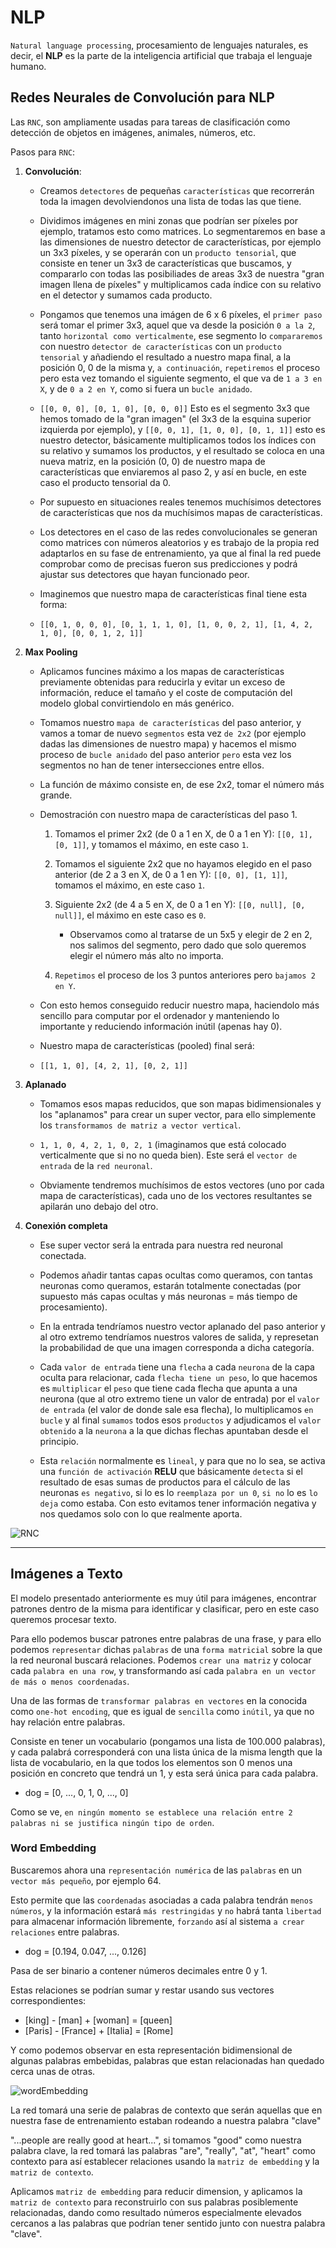 # NLP

`Natural language processing`, procesamiento de lenguajes naturales, es decir, el **NLP** es la parte de la inteligencia artificial que trabaja el lenguaje humano.

## Redes Neurales de Convolución para NLP

Las `RNC`, son ampliamente usadas para tareas de clasificación como detección de objetos en imágenes, animales, números, etc.

Pasos para `RNC`:

1. **Convolución**:
    - Creamos `detectores` de pequeñas `características` que recorrerán toda la imagen devolviendonos una lista de todas las que tiene.

    - Dividimos imágenes en mini zonas que podrían ser píxeles por ejemplo, tratamos esto como matrices. Lo segmentaremos en base a las dimensiones de nuestro detector de características, por ejemplo un 3x3 píxeles, y se operarán con un `producto tensorial`, que consiste en tener un 3x3 de características que buscamos, y compararlo con todas las posibiliades de areas 3x3 de nuestra "gran imagen llena de píxeles"
    y multiplicamos cada índice con su relativo en el detector y sumamos cada producto.

    - Pongamos que tenemos una imágen de 6 x 6 píxeles, el `primer paso` será tomar el primer 3x3, aquel que va desde la posición `0 a la 2`, tanto `horizontal como verticalmente`, ese segmento lo `compararemos` con nuestro `detector de características` con un `producto tensorial` y añadiendo el resultado a nuestro mapa final, a la posición 0, 0 de la misma y, `a continuación`, `repetiremos` el proceso pero esta vez tomando el siguiente segmento, el que va de `1 a 3 en X`, y de `0 a 2 en Y`, como si fuera un `bucle anidado`.

    - `[[0, 0, 0], [0, 1, 0], [0, 0, 0]]` Esto es el segmento 3x3 que hemos tomado de la "gran imagen" (el 3x3 de la esquina superior izquierda por ejemplo), y `[[0, 0, 1], [1, 0, 0], [0, 1, 1]]` esto es nuestro detector, básicamente multiplicamos todos los índices con su relativo y sumamos los productos, y el resultado se coloca en una nueva matriz, en la posición (0, 0) de nuestro mapa de características que enviaremos al paso 2, y así en bucle, en este caso el producto tensorial da 0.

    - Por supuesto en situaciones reales tenemos muchísimos detectores de características que nos da muchísimos mapas de características.

    - Los detectores en el caso de las redes convolucionales se generan como matrices con números aleatorios y es trabajo de la propia red adaptarlos en su fase de entrenamiento, ya que al final la red puede comprobar como de precisas fueron sus predicciones y podrá ajustar sus detectores que hayan funcionado peor.

    - Imaginemos que nuestro mapa de características final tiene esta forma:

    - `[[0, 1, 0, 0, 0], [0, 1, 1, 1, 0], [1, 0, 0, 2, 1], [1, 4, 2, 1, 0], [0, 0, 1, 2, 1]]`

2. **Max Pooling**

    - Aplicamos funcines máximo a los mapas de características previamente obtenidas para reducirla y evitar un exceso de información, reduce el tamaño y el coste de computación del modelo global convirtiendolo en más genérico.

    - Tomamos nuestro `mapa de características` del paso anterior, y vamos a tomar de nuevo `segmentos` esta vez `de 2x2` (por ejemplo dadas las dimensiones de nuestro mapa) y hacemos el mismo proceso de `bucle anidado` del paso anterior `pero` esta vez los segmentos no han de tener intersecciones entre ellos.

    - La función de máximo consiste en, de ese 2x2, tomar el número más grande.

    - Demostración con nuestro mapa de características del paso 1.
        1. Tomamos el primer 2x2 (de 0 a 1 en X, de 0 a 1 en Y): `[[0, 1], [0, 1]]`, y tomamos el máximo, en este caso `1`.

        2. Tomamos el siguiente 2x2 que no hayamos elegido en el paso anterior (de 2 a 3 en X, de 0 a 1 en Y): `[[0, 0], [1, 1]]`, tomamos el máximo, en este caso `1`.

        3. Siguiente 2x2 (de 4 a 5 en X, de 0 a 1 en Y): `[[0, null], [0, null]]`, el máximo en este caso es `0`.

            - Observamos como al tratarse de un 5x5 y elegir de 2 en 2, nos salimos del segmento, pero dado que solo queremos elegir el número más alto no importa.
        
        4. `Repetimos` el proceso de los 3 puntos anteriores pero `bajamos 2 en Y`.
    
    - Con esto hemos conseguido reducir nuestro mapa, haciendolo más sencillo para computar por el ordenador y manteniendo lo importante y reduciendo información inútil (apenas hay 0).
    
    - Nuestro mapa de características (pooled) final será:

    - `[[1, 1, 0], [4, 2, 1], [0, 2, 1]]`

3. **Aplanado**

    - Tomamos esos mapas reducidos, que son mapas bidimensionales y los "aplanamos" para crear un super vector, para ello simplemente los `transformamos de matriz a vector vertical`.

    - `1, 1, 0, 4, 2, 1, 0, 2, 1` (imaginamos que está colocado verticalmente que si no no queda bien). Este será el `vector de entrada` de la `red neuronal`.

    - Obviamente tendremos muchísimos de estos vectores (uno por cada mapa de características), cada uno de los vectores resultantes se apilarán uno debajo del otro.

4. **Conexión completa**

    - Ese super vector será la entrada para nuestra red neuronal conectada.

    - Podemos añadir tantas capas ocultas como queramos, con tantas neuronas como queramos, estarán totalmente conectadas (por supuesto más capas ocultas y más neuronas = más tiempo de procesamiento).

    - En la entrada tendríamos nuestro vector aplanado del paso anterior y al otro extremo tendríamos nuestros valores de salida, y represetan la probabilidad de que una imagen corresponda a dicha categoría.

    - Cada `valor de entrada` tiene una `flecha` a cada `neurona` de la capa oculta para relacionar, cada `flecha tiene un peso`, lo que hacemos es `multiplicar` el `peso` que tiene cada flecha que apunta a una neurona (que al otro extremo tiene un valor de entrada) por el `valor de entrada` (el valor de donde sale esa flecha), lo multiplicamos `en bucle` y al final `sumamos` todos esos `productos` y adjudicamos el `valor obtenido` a la `neurona` a la que dichas flechas apuntaban desde el principio.

    - Esta `relación` normalmente es `lineal`, y para que no lo sea, se activa una `función de activación` **RELU** que básicamente `detecta` si el resultado de esas sumas de productos para el cálculo de las neuronas `es negativo`, si lo es lo `reemplaza por un 0`, `si no` lo es `lo deja` como estaba. Con esto evitamos tener información negativa y nos quedamos solo con lo que realmente aporta.

![RNC](img/RNC.png)

---

## Imágenes a Texto

El modelo presentado anteriormente es muy útil para imágenes, encontrar patrones dentro de la misma para identificar y clasificar, pero en este caso queremos procesar texto.

Para ello podemos buscar patrones entre palabras de una frase, y para ello podemos `representar` dichas `palabras` de una `forma matricial` sobre la que la red neuronal buscará relaciones. Podemos `crear una matriz` y colocar cada `palabra en una row`, y transformando así cada `palabra en un vector de más o menos coordenadas`.

Una de las formas de `transformar palabras en vectores` en la conocida como `one-hot encoding`, que es igual de `sencilla` como `inútil`, ya que no hay relación entre palabras.

Consiste en tener un vocabulario (pongamos una lista de 100.000 palabras), y cada palabrá corresponderá con una lista única de la misma length que la lista de vocabulario, en la que todos los elementos son 0 menos una posición en concreto que tendrá un 1, y esta será única para cada palabra.

- dog = [0, ..., 0, 1, 0, ..., 0]

Como se ve, `en ningún momento se establece una relación entre 2 palabras ni se justifica ningún tipo de orden`.

### Word Embedding

Buscaremos ahora una `representación numérica` de las `palabras` en un `vector más pequeño`, por ejemplo 64.

Esto permite que las `coordenadas` asociadas a cada palabra tendrán `menos números`, y la información estará `más restringidas` y `no` habrá tanta `libertad` para almacenar información libremente, `forzando` así al sistema `a crear relaciones` entre palabras.

- dog = [0.194, 0.047, ..., 0.126]

Pasa de ser binario a contener números decimales entre 0 y 1.

Estas relaciones se podrían sumar y restar usando sus vectores correspondientes:

- \[king] - \[man] + \[woman] = \[queen]
- \[Paris] - \[France] + \[Italia] = \[Rome]

Y como podemos observar en esta representación bidimensional de algunas palabras embebidas, palabras que estan relacionadas han quedado cerca unas de otras.

![wordEmbedding](img/wordEmbedding.png)

La red tomará una serie de palabras de contexto que serán aquellas que en nuestra fase de entrenamiento estaban rodeando a nuestra palabra "clave"

"...people are really good at heart...", si tomamos "good" como nuestra palabra clave, la red tomará las palabras "are", "really", "at", "heart" como contexto para así establecer relaciones usando la `matriz de embedding` y la `matriz de contexto`.

Aplicamos `matriz de embedding` para reducir dimension, y aplicamos la `matriz de contexto` para reconstruirlo con sus palabras posiblemente relacionadas, dando como resultado números especialmente elevados cercanos a las palabras que podrían tener sentido junto con nuestra palabra "clave".
